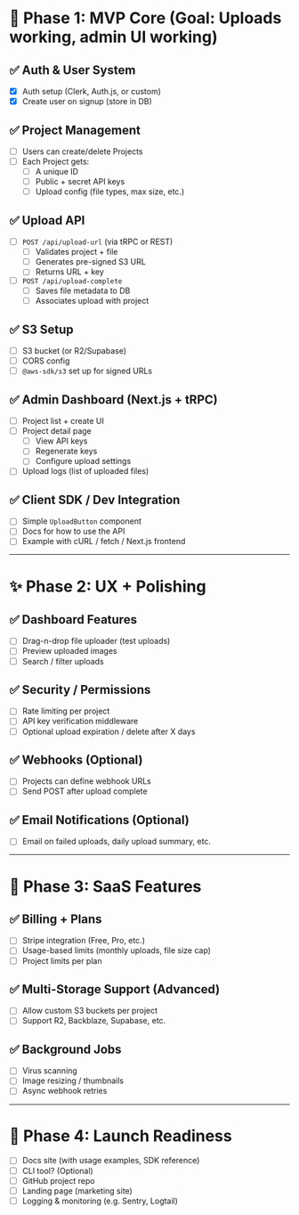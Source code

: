 # 🚀 Phase 1: MVP Core (Goal: Uploads working, admin UI working)

## ✅ Auth & User System
- [x] Auth setup (Clerk, Auth.js, or custom)
- [x] Create user on signup (store in DB)

## ✅ Project Management
- [ ] Users can create/delete Projects
- [ ] Each Project gets:
  - [ ] A unique ID
  - [ ] Public + secret API keys
  - [ ] Upload config (file types, max size, etc.)

## ✅ Upload API
- [ ] `POST /api/upload-url` (via tRPC or REST)
  - [ ] Validates project + file
  - [ ] Generates pre-signed S3 URL
  - [ ] Returns URL + key
- [ ] `POST /api/upload-complete`
  - [ ] Saves file metadata to DB
  - [ ] Associates upload with project

## ✅ S3 Setup
- [ ] S3 bucket (or R2/Supabase)
- [ ] CORS config
- [ ] `@aws-sdk/s3` set up for signed URLs

## ✅ Admin Dashboard (Next.js + tRPC)
- [ ] Project list + create UI
- [ ] Project detail page
  - [ ] View API keys
  - [ ] Regenerate keys
  - [ ] Configure upload settings
- [ ] Upload logs (list of uploaded files)

## ✅ Client SDK / Dev Integration
- [ ] Simple `UploadButton` component
- [ ] Docs for how to use the API
- [ ] Example with cURL / fetch / Next.js frontend

---

# ✨ Phase 2: UX + Polishing

## ✅ Dashboard Features
- [ ] Drag-n-drop file uploader (test uploads)
- [ ] Preview uploaded images
- [ ] Search / filter uploads

## ✅ Security / Permissions
- [ ] Rate limiting per project
- [ ] API key verification middleware
- [ ] Optional upload expiration / delete after X days

## ✅ Webhooks (Optional)
- [ ] Projects can define webhook URLs
- [ ] Send POST after upload complete

## ✅ Email Notifications (Optional)
- [ ] Email on failed uploads, daily upload summary, etc.

---

# 💸 Phase 3: SaaS Features

## ✅ Billing + Plans
- [ ] Stripe integration (Free, Pro, etc.)
- [ ] Usage-based limits (monthly uploads, file size cap)
- [ ] Project limits per plan

## ✅ Multi-Storage Support (Advanced)
- [ ] Allow custom S3 buckets per project
- [ ] Support R2, Backblaze, Supabase, etc.

## ✅ Background Jobs
- [ ] Virus scanning
- [ ] Image resizing / thumbnails
- [ ] Async webhook retries

---

# 🧪 Phase 4: Launch Readiness
- [ ] Docs site (with usage examples, SDK reference)
- [ ] CLI tool? (Optional)
- [ ] GitHub project repo
- [ ] Landing page (marketing site)
- [ ] Logging & monitoring (e.g. Sentry, Logtail)
